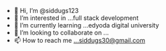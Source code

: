 - 👋 Hi, I’m @siddugs123
- 👀 I’m interested in ...full stack development
- 🌱 I’m currently learning ...edyoda digital university 
- 💞️ I’m looking to collaborate on ...
- 📫 How to reach me ...siddugs30@gmail.com

<!---
siddugs123/siddugs123 is a ✨ special ✨ repository because its `README.md` (this file) appears on your GitHub profile.
You can click the Preview link to take a look at your changes.
--->
